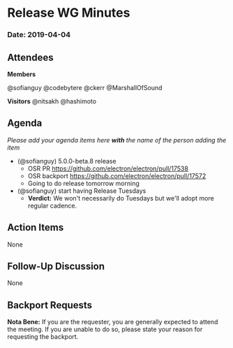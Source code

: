 # Release WG Minutes

### Date: 2019-04-04

## Attendees

**Members**

@sofianguy
@codebytere
@ckerr
@MarshallOfSound

**Visitors**
@nitsakh
@hashimoto

## Agenda
*Please add your agenda items here **with** the name of the person adding the item*

* (@sofianguy) 5.0.0-beta.8 release
  * OSR PR https://github.com/electron/electron/pull/17538
  * OSR backport https://github.com/electron/electron/pull/17572 
  * Going to do release tomorrow morning
* (@sofianguy) start having Release Tuesdays
  * **Verdict:** We won't necessarily do Tuesdays but we'll adopt more regular cadence.

## Action Items

None

## Follow-Up Discussion

None

## Backport Requests

**Nota Bene:** If you are the requester, you are generally expected to attend the meeting. If you are unable to do so, please state your reason for requesting the backport.
